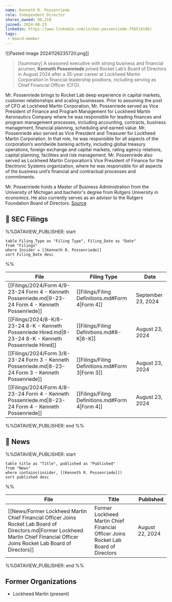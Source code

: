 ```yaml
---
name: Kenneth R. Possenriede
role: Independent Director
shares_owned: 90,218
joined: 2024-08-23
linkedin: https://www.linkedin.com/in/ken-possenriede-756514195/
tags:
 - board-member
---
```


![[Pasted image 20241126235720.png]]

>[!summary]
A seasoned executive with strong business and financial acumen, **Kenneth Possenriede** joined Rocket Lab’s Board of Directors in August 2024 after a 35-year career at Lockheed Martin Corporation in financial leadership positions, including serving as Chief Financial Officer (CFO).
>
Mr. Possenriede brings to Rocket Lab deep experience in capital markets, customer relationships and scaling businesses. Prior to assuming the post of CFO at Lockheed Martin Corporation, Mr. Possenriede served as Vice President of Finance and Program Management for Lockheed Martin Aeronautics Company where he was responsible for leading finances and program management processes, including accounting, contracts, business management, financial planning, scheduling and earned value. Mr. Possenriede also served as Vice President and Treasurer for Lockheed Martin Corporation. In that role, he was responsible for all aspects of the corporation’s worldwide banking activity, including global treasury operations, foreign exchange and capital markets, rating agency relations, capital planning, facilities and risk management. Mr. Possenriede also served as Lockheed Martin Corporation’s Vice President of Finance for the Electronic Systems organization, where he was responsible for all aspects of the business unit’s financial and contractual processes and commitments.
>
Mr. Possenriede holds a Master of Business Administration from the University of Michigan and bachelor's degree from Rutgers University in economics. He also currently serves as an advisor to the Rutgers Foundation Board of Directors.
[Source](https://www.rocketlabusa.com/about/team/)

## 💼 SEC Filings
%%DATAVIEW_PUBLISHER: start
```
table Filing_Type as "Filing Type", Filing_Date as "Date"
from "Filings"
where Insider = [[Kenneth R. Possenriede]]
sort Filing_Date desc

```
%%

| File                                                                                                     | Filing Type                                      | Date               |
| -------------------------------------------------------------------------------------------------------- | ------------------------------------------------ | ------------------ |
| [[Filings/2024/Form 4/9-23-24 Form 4 - Kenneth Possenriede.md\|9-23-24 Form 4 - Kenneth Possenriede]]    | [[Filings/Filing Definitions.md#Form 4\|Form 4]] | September 23, 2024 |
| [[Filings/2024/8-K/8-23-24 8-K - Kenneth Possenriede Hired.md\|8-23-24 8-K - Kenneth Possenriede Hired]] | [[Filings/Filing Definitions.md#8-K\|8-K]]       | August 23, 2024    |
| [[Filings/2024/Form 3/8-23-24 Form 3 - Kenneth Possenriede.md\|8-23-24 Form 3 - Kenneth Possenriede]]    | [[Filings/Filing Definitions.md#Form 3\|Form 3]] | August 23, 2024    |
| [[Filings/2024/Form 4/8-23-24 Form 4 - Kenneth Possenriede.md\|8-23-24 Form 4 - Kenneth Possenriede]]    | [[Filings/Filing Definitions.md#Form 4\|Form 4]] | August 23, 2024    |

%%DATAVIEW_PUBLISHER: end %%
## 📰 News
%%DATAVIEW_PUBLISHER: start
```
table title as "Title", published as "Published"
from "News"
where contains(insider, [[Kenneth R. Possenriede]])
sort published desc
```
%%

| File                                                                                                                                                                               | Title                                                                               | Published       |
| ---------------------------------------------------------------------------------------------------------------------------------------------------------------------------------- | ----------------------------------------------------------------------------------- | --------------- |
| [[News/Former Lockheed Martin Chief Financial Officer Joins Rocket Lab Board of Directors.md\|Former Lockheed Martin Chief Financial Officer Joins Rocket Lab Board of Directors]] | Former Lockheed Martin Chief Financial Officer Joins Rocket Lab Board of Directors  | August 22, 2024 |

%%DATAVIEW_PUBLISHER: end %%

## Former Organizations

-  Lockheed Martin (present)